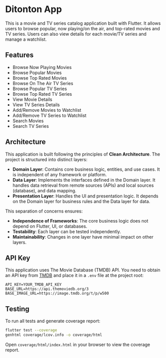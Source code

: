 # Ditonton App

This is a movie and TV series catalog application built with Flutter.
It allows users to browse popular, now playing/on the air, and top-rated movies and TV series. Users can also view details for each movie/TV series and manage a watchlist.

## Features

-   Browse Now Playing Movies
-   Browse Popular Movies
-   Browse Top Rated Movies
-   Browse On The Air TV Series
-   Browse Popular TV Series
-   Browse Top Rated TV Series
-   View Movie Details
-   View TV Series Details
-   Add/Remove Movies to Watchlist
-   Add/Remove TV Series to Watchlist
-   Search Movies
-   Search TV Series

## Architecture

This application is built following the principles of **Clean Architecture**.
The project is structured into distinct layers:

-   **Domain Layer**: Contains core business logic, entities, and use cases. It is independent of any framework or platform.
-   **Data Layer**: Implements the interfaces defined in the Domain layer. It handles data retrieval from remote sources (APIs) and local sources (database), and data mapping.
-   **Presentation Layer**: Handles the UI and presentation logic. It depends on the Domain layer for business rules and the Data layer for data.

This separation of concerns ensures:
-   **Independence of Frameworks**: The core business logic does not depend on Flutter, UI, or databases.
-   **Testability**: Each layer can be tested independently.
-   **Maintainability**: Changes in one layer have minimal impact on other layers.

## API Key

This application uses The Movie Database (TMDB) API. You need to obtain an API key from [TMDB](https://www.themoviedb.org/documentation/api) and place it in a `.env` file at the project root:

```
API_KEY=YOUR_TMDB_API_KEY
BASE_URL=https://api.themoviedb.org/3
BASE_IMAGE_URL=https://image.tmdb.org/t/p/w500
```

## Testing

To run all tests and generate coverage report:

```bash
flutter test --coverage
genhtml coverage/lcov.info -o coverage/html
```

Open `coverage/html/index.html` in your browser to view the coverage report.